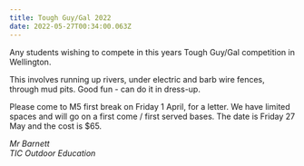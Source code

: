 ```yaml
---
title: Tough Guy/Gal 2022
date: 2022-05-27T00:34:00.063Z
---
```

Any students wishing to compete in this years Tough Guy/Gal competition in Wellington.

This involves running up rivers, under electric and barb wire fences, through mud pits.  Good fun - can do it in dress-up.

Please come to M5 first break on Friday 1 April, for a letter.  We have limited spaces and will go on a first come / first served bases. The date is Friday 27 May and the cost is $65.

_Mr Barnett  
TIC Outdoor Education_